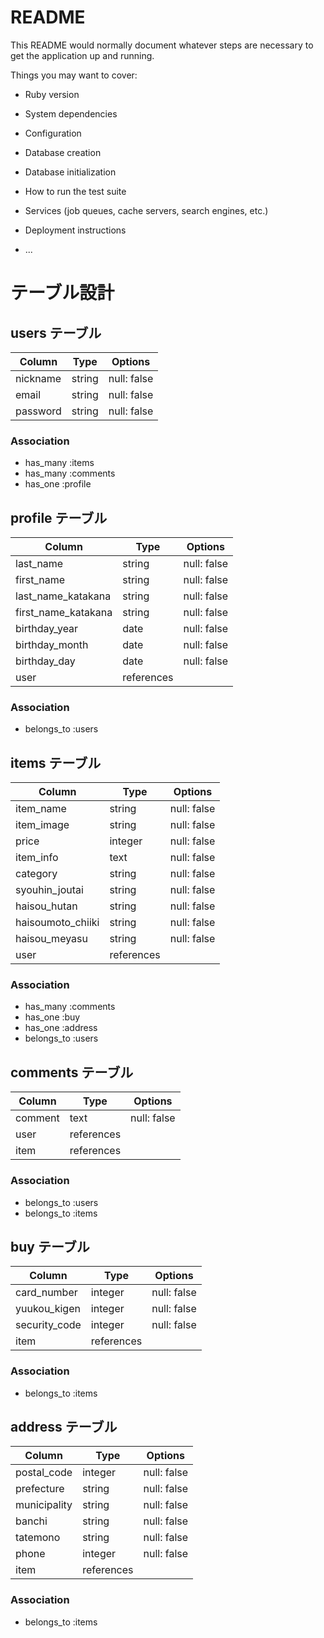 # README

This README would normally document whatever steps are necessary to get the
application up and running.

Things you may want to cover:

* Ruby version

* System dependencies

* Configuration

* Database creation

* Database initialization

* How to run the test suite

* Services (job queues, cache servers, search engines, etc.)

* Deployment instructions

* ...

# テーブル設計

## users テーブル

| Column   | Type   | Options     |
| -------- | ------ | ----------- |
| nickname | string | null: false |
| email    | string | null: false |
| password | string | null: false |

### Association

- has_many :items
- has_many :comments
- has_one :profile

## profile テーブル

| Column              | Type         | Options     |
| ------------------- | ------------ | ----------- |
| last_name           | string       | null: false |
| first_name          | string       | null: false |
| last_name_katakana  | string       | null: false |
| first_name_katakana | string       | null: false |
| birthday_year       | date         | null: false |
| birthday_month      | date         | null: false |
| birthday_day        | date         | null: false |
| user                | references   |             |

### Association

- belongs_to :users

## items テーブル

| Column            | Type       | Options     |
| ----------------- | ---------- | ----------- |
| item_name         | string     | null: false |
| item_image        | string     | null: false |
| price             | integer    | null: false |
| item_info         | text       | null: false |
| category          | string     | null: false |
| syouhin_joutai    | string     | null: false |
| haisou_hutan      | string     | null: false |
| haisoumoto_chiiki | string     | null: false |
| haisou_meyasu     | string     | null: false |
| user              | references |             |

### Association

- has_many :comments
- has_one :buy
- has_one :address
- belongs_to :users

## comments テーブル

| Column  | Type       | Options     |
| ------- | ---------- | ----------- |
| comment | text       | null: false |
| user    | references |             |
| item    | references |             |

### Association

- belongs_to :users
- belongs_to :items

## buy テーブル

| Column        | Type       | Options     |
| ------------- | ---------- | ----------- |
| card_number   | integer    | null: false |
| yuukou_kigen  | integer    | null: false |
| security_code | integer    | null: false |
| item          | references |             |

### Association

- belongs_to :items

## address テーブル

| Column       | Type       | Options     |
| ------------ | ---------- | ----------- |
| postal_code  | integer    | null: false |
| prefecture   | string     | null: false |
| municipality | string     | null: false |
| banchi       | string     | null: false |
| tatemono     | string     | null: false |
| phone        | integer    | null: false |
| item         | references |             |

### Association

- belongs_to :items

